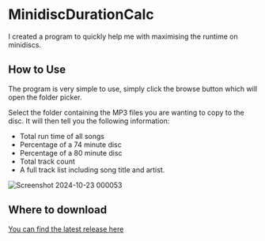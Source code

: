 # MinidiscDurationCalc

I created a program to quickly help me with maximising the runtime on minidiscs. 

## How to Use

The program is very simple to use, simply click the browse button which will open the folder picker.

Select the folder containing the MP3 files you are wanting to copy to the disc.
It will then tell you the following information:
- Total run time of all songs 
- Percentage of a 74 minute disc 
- Percentage of a 80 minute disc
- Total track count
- A full track list including song title and artist.

![Screenshot 2024-10-23 000053](https://github.com/user-attachments/assets/6c78ec66-53d7-481f-9cae-aedab69935f7)

## Where to download

[You can find the latest release here](https://github.com/sp3lllz/MinidiscDurationCalc/releases)
